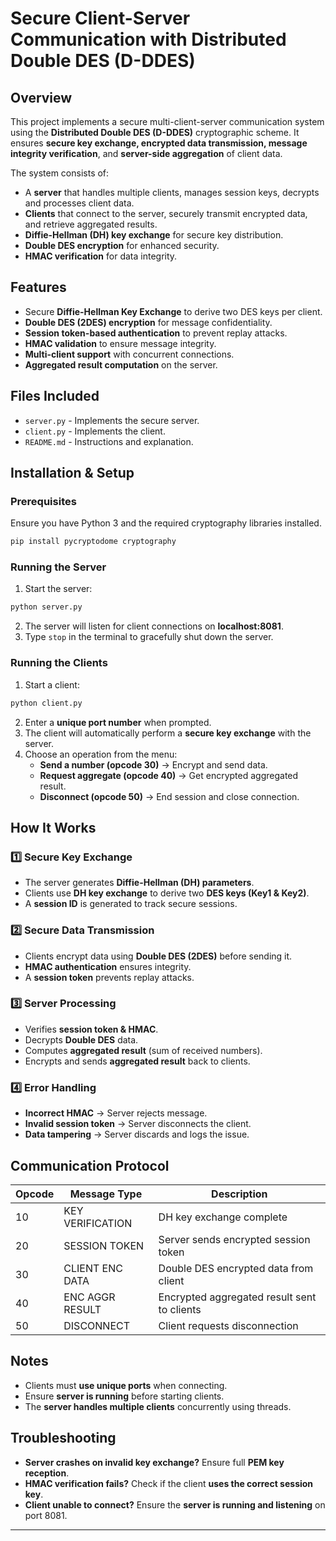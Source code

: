 # Secure Client-Server Communication with Distributed Double DES (D-DDES)

## Overview

This project implements a secure multi-client-server communication system using the **Distributed Double DES (D-DDES)** cryptographic scheme. It ensures **secure key exchange, encrypted data transmission, message integrity verification**, and **server-side aggregation** of client data.

The system consists of:

- A **server** that handles multiple clients, manages session keys, decrypts and processes client data.
- **Clients** that connect to the server, securely transmit encrypted data, and retrieve aggregated results.
- **Diffie-Hellman (DH) key exchange** for secure key distribution.
- **Double DES encryption** for enhanced security.
- **HMAC verification** for data integrity.

## Features

- Secure **Diffie-Hellman Key Exchange** to derive two DES keys per client.
- **Double DES (2DES) encryption** for message confidentiality.
- **Session token-based authentication** to prevent replay attacks.
- **HMAC validation** to ensure message integrity.
- **Multi-client support** with concurrent connections.
- **Aggregated result computation** on the server.

## Files Included

- `server.py` - Implements the secure server.
- `client.py` - Implements the client.
- `README.md` - Instructions and explanation.

## Installation & Setup

### Prerequisites

Ensure you have Python 3 and the required cryptography libraries installed.

```sh
pip install pycryptodome cryptography
```

### Running the Server

1. Start the server:

```sh
python server.py
```

2. The server will listen for client connections on **localhost:8081**.
3. Type `stop` in the terminal to gracefully shut down the server.

### Running the Clients

1. Start a client:

```sh
python client.py
```

2. Enter a **unique port number** when prompted.
3. The client will automatically perform a **secure key exchange** with the server.
4. Choose an operation from the menu:
   - **Send a number (opcode 30)** → Encrypt and send data.
   - **Request aggregate (opcode 40)** → Get encrypted aggregated result.
   - **Disconnect (opcode 50)** → End session and close connection.

## How It Works

### 1️⃣ Secure Key Exchange

- The server generates **Diffie-Hellman (DH) parameters**.
- Clients use **DH key exchange** to derive two **DES keys (Key1 & Key2)**.
- A **session ID** is generated to track secure sessions.

### 2️⃣ Secure Data Transmission

- Clients encrypt data using **Double DES (2DES)** before sending it.
- **HMAC authentication** ensures integrity.
- A **session token** prevents replay attacks.

### 3️⃣ Server Processing

- Verifies **session token & HMAC**.
- Decrypts **Double DES** data.
- Computes **aggregated result** (sum of received numbers).
- Encrypts and sends **aggregated result** back to clients.

### 4️⃣ Error Handling

- **Incorrect HMAC** → Server rejects message.
- **Invalid session token** → Server disconnects the client.
- **Data tampering** → Server discards and logs the issue.

## Communication Protocol

| Opcode | Message Type     | Description                                 |
| ------ | ---------------- | ------------------------------------------- |
| 10     | KEY VERIFICATION | DH key exchange complete                    |
| 20     | SESSION TOKEN    | Server sends encrypted session token        |
| 30     | CLIENT ENC DATA  | Double DES encrypted data from client       |
| 40     | ENC AGGR RESULT  | Encrypted aggregated result sent to clients |
| 50     | DISCONNECT       | Client requests disconnection               |

## Notes

- Clients must **use unique ports** when connecting.
- Ensure **server is running** before starting clients.
- The **server handles multiple clients** concurrently using threads.

## Troubleshooting

- **Server crashes on invalid key exchange?** Ensure full **PEM key reception**.
- **HMAC verification fails?** Check if the client **uses the correct session key**.
- **Client unable to connect?** Ensure the **server is running and listening** on port 8081.

---
